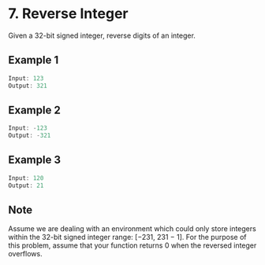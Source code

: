 # 7. Reverse Integer
Given a 32-bit signed integer, reverse digits of an integer.

## Example 1

```js
Input: 123
Output: 321
```

## Example 2

```js
Input: -123
Output: -321
```

## Example 3

```js
Input: 120
Output: 21
```

## Note
Assume we are dealing with an environment which could only store integers within the 32-bit signed integer range: [−231,  231 − 1]. For the purpose of this problem, assume that your function returns 0 when the reversed integer overflows.